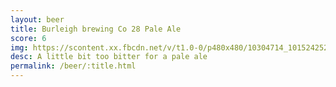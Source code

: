 ```yaml
---
layout: beer
title: Burleigh brewing Co 28 Pale Ale
score: 6
img: https://scontent.xx.fbcdn.net/v/t1.0-0/p480x480/10304714_10152425240513745_4080589260215688130_n.jpg?oh=c368894ab0e88ced6b03fecd42c61383&oe=58CB9979
desc: A little bit too bitter for a pale ale
permalink: /beer/:title.html
---
```

